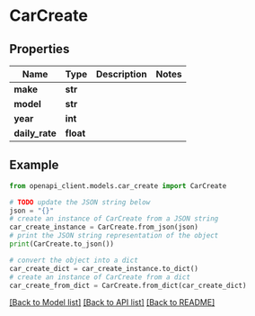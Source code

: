 # CarCreate


## Properties

Name | Type | Description | Notes
------------ | ------------- | ------------- | -------------
**make** | **str** |  | 
**model** | **str** |  | 
**year** | **int** |  | 
**daily_rate** | **float** |  | 

## Example

```python
from openapi_client.models.car_create import CarCreate

# TODO update the JSON string below
json = "{}"
# create an instance of CarCreate from a JSON string
car_create_instance = CarCreate.from_json(json)
# print the JSON string representation of the object
print(CarCreate.to_json())

# convert the object into a dict
car_create_dict = car_create_instance.to_dict()
# create an instance of CarCreate from a dict
car_create_from_dict = CarCreate.from_dict(car_create_dict)
```
[[Back to Model list]](../README.md#documentation-for-models) [[Back to API list]](../README.md#documentation-for-api-endpoints) [[Back to README]](../README.md)



